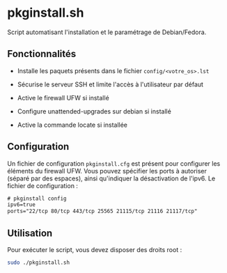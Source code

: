 # pkginstall.sh

Script automatisant l'installation et le paramétrage de Debian/Fedora.

## Fonctionnalités

- Installe les paquets présents dans le fichier `config/<votre_os>.lst` 

- Sécurise le serveur SSH et limite l'accès à l'utilisateur par défaut

- Active le firewall UFW si installé

- Configure unattended-upgrades sur debian si installé

- Active la commande locate si installée

## Configuration

Un fichier de configuration `pkginstall.cfg` est présent pour configurer les éléments du firewall UFW. Vous pouvez spécifier les ports à autoriser (séparé par des espaces), ainsi qu'indiquer la désactivation de l'ipv6. Le fichier de configuration : 

```txt
# pkginstall config
ipv6=true
ports="22/tcp 80/tcp 443/tcp 25565 21115/tcp 21116 21117/tcp"
```

## Utilisation

Pour exécuter le script, vous devez disposer des droits root :

```bash
sudo ./pkginstall.sh
```
